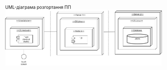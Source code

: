UML-діаграма розгортання ПП
![](https://github.com/oleksandrblazhko/ai202-prokopenko/blob/ai-202-prokopenko-with_laboratory_work_4/1.5-SoftwareProjectPlanning/1.5.1-SoftwareArchitectConcept/%D0%A2%D0%A1%D0%9F%D0%9F-UML%20%D0%90%D1%80%D1%85%D0%B8%D1%82%D0%B5%D0%BA%D1%82%D1%83%D1%80%D0%B0%20%D0%9F%D0%9F%20LB4.jpg?raw=true)
